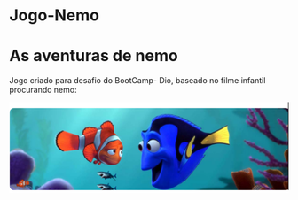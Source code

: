 # Jogo-Nemo

# As aventuras de nemo

Jogo criado para desafio do BootCamp- Dio, baseado no filme infantil procurando nemo:  


<img src="Previa.png">
